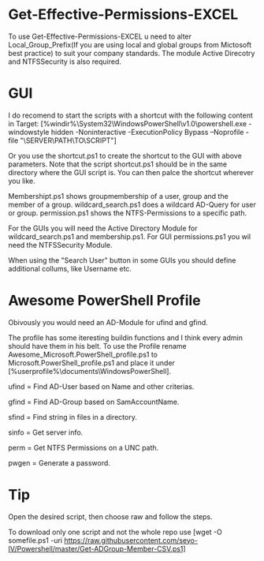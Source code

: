 
# Get-Effective-Permissions-EXCEL
  To use Get-Effective-Permissions-EXCEL u need to alter Local_Group_Prefix(If you are using local and global groups from Mictosoft best practice) to suit your company standards. The module Active Direcotry and NTFSSecurity is also required.

# GUI
  I do recomend to start the scripts with a shortcut with the following content in Target: [%windir%\System32\WindowsPowerShell\v1.0\powershell.exe - windowstyle hidden -Noninteractive -ExecutionPolicy Bypass –Noprofile -file "\\SERVER\PATH\TO\SCRIPT"]
  
  Or you use the shortcut.ps1 to create the shortcut to the GUI with above parameters. Note that the script shortcut.ps1 should be in the same directory where the GUI script is. You can then palce the shortcut wherever you like.
  
  
  Membershipt.ps1 shows groupmembership of a user, group and the member of a group.
  wildcard_search.ps1 does a wildcard AD-Query for user or group.
  permission.ps1 shows the NTFS-Permissions to a specific path.
  
  For the GUIs you will need the Active Directory Module for wildcard_search.ps1 and membership.ps1.
  For GUI permissions.ps1 you wil need the NTFSSecurity Module.
  
  When using the "Search User" button in some GUIs you should define additional collums, like Username etc.

# Awesome PowerShell Profile
Obivously you would need an AD-Module for ufind and gfind.

The profile has some iteresting buildin functions and I think every admin should have them in his belt. To use the Profile rename Awesome_Microsoft.PowerShell_profile.ps1 to Microsoft.PowerShell_profile.ps1 and place it under [%userprofile%\documents\WindowsPowerShell\].

  ufind = Find AD-User based on Name and other criterias.
  
  gfind = Find AD-Group based on SamAccountName.
  
  sfind = Find string in files in a directory.
  
  sinfo = Get server info.
  
  perm = Get NTFS Permissions on a UNC path.
  
  pwgen = Generate a password.
 
  # Tip #
Open the desired script, then choose raw and follow the steps.

To download only one script and not the whole repo use [wget -O somefile.ps1 -uri https://raw.githubusercontent.com/seyo-IV/Powershell/master/Get-ADGroup-Member-CSV.ps1]
